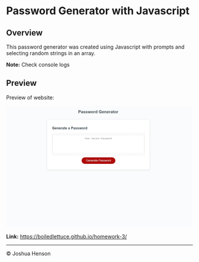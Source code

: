 # Password Generator with Javascript

## Overview

This password generator was created using Javascript with prompts and selecting random strings in an array.

**Note:** Check console logs



## Preview

Preview of website:

![password demo](./assets/preview.JPG)

**Link:** https://boiledlettuce.github.io/homework-3/

- - -
© Joshua Henson
